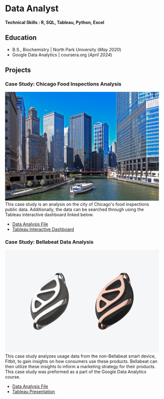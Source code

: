 # Data Analyst
#### Technical Skills : R, SQL, Tableau, Python, Excel

## Education
- B.S., Biochemistry | North Park University (_May 2020_)
- Google Data Analytics | coursera.org (_April 2024_)

## Projects
### Case Study: Chicago Food Inspections Analysis 
![Chicago Food Inspections](assets/img/Chicago_River_ferry_b.jpg)
This case study is an analysis on the city of Chicago's food inspections public data. Additionally, the data can be searched through using the Tableau interactive dashboard linked below.
- [Data Analysis File](https://github.com/elaw12/Chicago-Food-Inspections/blob/main/chicago-food-inspections.ipynb)
- [Tableau Interactive Dashboard](https://public.tableau.com/app/profile/elena.law/viz/ChicagoFoodInspectionsDashboard/Dashboard4)

### Case Study: Bellabeat Data Analysis
![Bellabeat](assets/img/Leaf_Urban.png)
This case study analyzes usage data from the non-Bellabeat smart device, Fitbit, to gain insights on how consumers use these products. Bellabeat can then utilize these insights to inform a marketing strategy for their products. This case study was preformed as a part of the Google Data Analytics course.  
- [Data Analysis File](https://github.com/elaw12/BellabeatAnalysis/blob/main/bellabeat-data-analysis.ipynb)
- [Tableau Presentation](https://public.tableau.com/app/profile/elena.law/viz/BellabeatDataAnalysis_17247976522460/Story1)
